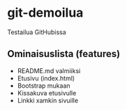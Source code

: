 # git-demoilua
Testailua GitHubissa


## Ominaisuslista (features)

* README.md valmiiksi
* Etusivu (index.html)
* Bootstrap mukaan
* Kissakuva etusivulle
* Linkki xamkin sivuille